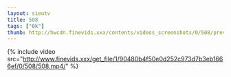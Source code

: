 ```yaml
--- 
layout: sieutv
title: 508
tags: ["0k"]
thumb: http://hwcdn.finevids.xxx/contents/videos_screenshots/0/508/preview.mp4.jpg
---
```

{% include video src="http://www.finevids.xxx/get_file/1/90480b4f50e0d252c973d7b3eb1666ef/0/508/508.mp4/" %} 
